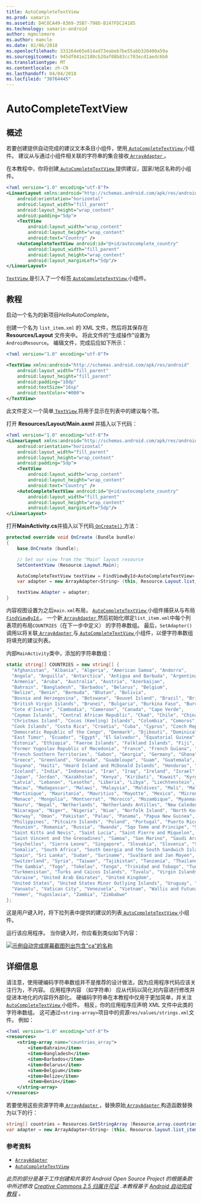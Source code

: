 ```yaml
---
title: AutoCompleteTextView
ms.prod: xamarin
ms.assetid: D4C8CA49-8369-35B7-798D-B147FDC24185
ms.technology: xamarin-android
author: mgmclemore
ms.author: mamcle
ms.date: 02/06/2018
ms.openlocfilehash: 333264e65e814ad73eabeb7be55abb320400a59a
ms.sourcegitcommit: 945df041e2180cb20af08b83cc703ecd1aedc6b0
ms.translationtype: MT
ms.contentlocale: zh-CN
ms.lasthandoff: 04/04/2018
ms.locfileid: "30764445"
---
```

# <a name="auto-complete"></a>AutoCompleteTextView


## <a name="overview"></a>概述

若要创建提供自动完成的建议文本条目小组件，使用[ `AutoCompleteTextView` ](https://developer.xamarin.com/api/type/Android.Widget.AutoCompleteTextView/)小组件。 建议从与通过小组件相关联的字符串的集合接收[ `ArrayAdapter` ](https://developer.xamarin.com/api/type/Android.Widget.ArrayAdapter/)。

在本教程中，你将创建[ `AutoCompleteTextView` ](https://developer.xamarin.com/api/type/Android.Widget.AutoCompleteTextView/)提供建议，国家/地区名称的小组件。

```xml
<?xml version="1.0" encoding="utf-8"?>
<LinearLayout xmlns:android="http://schemas.android.com/apk/res/android"
    android:orientation="horizontal"
    android:layout_width="fill_parent"
    android:layout_height="wrap_content"
    android:padding="5dp">
    <TextView
        android:layout_width="wrap_content"
        android:layout_height="wrap_content"
        android:text="Country" />
    <AutoCompleteTextView android:id="@+id/autocomplete_country"
        android:layout_width="fill_parent"
        android:layout_height="wrap_content"
        android:layout_marginLeft="5dp"/>
</LinearLayout>
```

[ `TextView` ](https://developer.xamarin.com/api/type/Android.Widget.TextView/)是引入了一个标签[ `AutoCompleteTextView` ](https://developer.xamarin.com/api/type/Android.Widget.AutoCompleteTextView/)小组件。


## <a name="tutorial"></a>教程

启动一个名为的新项目*HelloAutoComplete*。

创建一个名为 `list_item.xml` 的 XML 文件，然后将其保存在 **Resources/Layout** 文件夹中。 将此文件的“生成操作”设置为 `AndroidResource`。 编辑文件，完成后应如下所示：

```xml
<?xml version="1.0" encoding="utf-8"?>

<TextView xmlns:android="http://schemas.android.com/apk/res/android"
    android:layout_width="fill_parent"
    android:layout_height="fill_parent"
    android:padding="10dp"
    android:textSize="16sp"
    android:textColor="#000">
</TextView>
```

此文件定义一个简单[ `TextView` ](https://developer.xamarin.com/api/type/Android.Widget.TextView/)将用于显示在列表中的建议每个项。

打开 **Resources/Layout/Main.axml** 并插入以下代码：

```xml
<?xml version="1.0" encoding="utf-8"?>
<LinearLayout xmlns:android="http://schemas.android.com/apk/res/android"
    android:orientation="horizontal"
    android:layout_width="fill_parent"
    android:layout_height="wrap_content"
    android:padding="5dp">
    <TextView
        android:layout_width="wrap_content"
        android:layout_height="wrap_content"
        android:text="Country" />
    <AutoCompleteTextView android:id="@+id/autocomplete_country"
        android:layout_width="fill_parent"
        android:layout_height="wrap_content"
        android:layout_marginLeft="5dp"/>
</LinearLayout>
```

打开**MainActivity.cs**并插入以下代码[ `OnCreate()` ](https://developer.xamarin.com/api/member/Android.App.Activity.OnCreate/(Android.OS.Bundle))方法：

```csharp
protected override void OnCreate (Bundle bundle)
{
    base.OnCreate (bundle);

    // Set our view from the "Main" layout resource
    SetContentView (Resource.Layout.Main);

    AutoCompleteTextView textView = FindViewById<AutoCompleteTextView> (Resource.Id.autocomplete_country);
    var adapter = new ArrayAdapter<String> (this, Resource.Layout.list_item, COUNTRIES);

    textView.Adapter = adapter;
}
```

内容视图设置为之后`main.xml`布局， [ `AutoCompleteTextView` ](https://developer.xamarin.com/api/type/Android.Widget.AutoCompleteTextView/)小组件捕获从与布局[ `FindViewById` ](https://developer.xamarin.com/api/member/Android.App.Activity.FindViewById/)。 一个新[ `ArrayAdapter` ](https://developer.xamarin.com/api/type/Android.Widget.ArrayAdapter/)然后初始化绑定`list_item.xml`中每个列表项的布局`COUNTRIES`（在下一步中定义） 的字符串数组。 最后，`SetAdapter()`调用以将关联[ `ArrayAdapter` ](https://developer.xamarin.com/api/type/Android.Widget.ArrayAdapter/)与[ `AutoCompleteTextView` ](https://developer.xamarin.com/api/type/Android.Widget.AutoCompleteTextView/)小组件，以便字符串数组将填充的建议列表。

内部`MainActivity`类中，添加的字符串数组：

```csharp
static string[] COUNTRIES = new string[] {
  "Afghanistan", "Albania", "Algeria", "American Samoa", "Andorra",
  "Angola", "Anguilla", "Antarctica", "Antigua and Barbuda", "Argentina",
  "Armenia", "Aruba", "Australia", "Austria", "Azerbaijan",
  "Bahrain", "Bangladesh", "Barbados", "Belarus", "Belgium",
  "Belize", "Benin", "Bermuda", "Bhutan", "Bolivia",
  "Bosnia and Herzegovina", "Botswana", "Bouvet Island", "Brazil", "British Indian Ocean Territory",
  "British Virgin Islands", "Brunei", "Bulgaria", "Burkina Faso", "Burundi",
  "Cote d'Ivoire", "Cambodia", "Cameroon", "Canada", "Cape Verde",
  "Cayman Islands", "Central African Republic", "Chad", "Chile", "China",
  "Christmas Island", "Cocos (Keeling) Islands", "Colombia", "Comoros", "Congo",
  "Cook Islands", "Costa Rica", "Croatia", "Cuba", "Cyprus", "Czech Republic",
  "Democratic Republic of the Congo", "Denmark", "Djibouti", "Dominica", "Dominican Republic",
  "East Timor", "Ecuador", "Egypt", "El Salvador", "Equatorial Guinea", "Eritrea",
  "Estonia", "Ethiopia", "Faeroe Islands", "Falkland Islands", "Fiji", "Finland",
  "Former Yugoslav Republic of Macedonia", "France", "French Guiana", "French Polynesia",
  "French Southern Territories", "Gabon", "Georgia", "Germany", "Ghana", "Gibraltar",
  "Greece", "Greenland", "Grenada", "Guadeloupe", "Guam", "Guatemala", "Guinea", "Guinea-Bissau",
  "Guyana", "Haiti", "Heard Island and McDonald Islands", "Honduras", "Hong Kong", "Hungary",
  "Iceland", "India", "Indonesia", "Iran", "Iraq", "Ireland", "Israel", "Italy", "Jamaica",
  "Japan", "Jordan", "Kazakhstan", "Kenya", "Kiribati", "Kuwait", "Kyrgyzstan", "Laos",
  "Latvia", "Lebanon", "Lesotho", "Liberia", "Libya", "Liechtenstein", "Lithuania", "Luxembourg",
  "Macau", "Madagascar", "Malawi", "Malaysia", "Maldives", "Mali", "Malta", "Marshall Islands",
  "Martinique", "Mauritania", "Mauritius", "Mayotte", "Mexico", "Micronesia", "Moldova",
  "Monaco", "Mongolia", "Montserrat", "Morocco", "Mozambique", "Myanmar", "Namibia",
  "Nauru", "Nepal", "Netherlands", "Netherlands Antilles", "New Caledonia", "New Zealand",
  "Nicaragua", "Niger", "Nigeria", "Niue", "Norfolk Island", "North Korea", "Northern Marianas",
  "Norway", "Oman", "Pakistan", "Palau", "Panama", "Papua New Guinea", "Paraguay", "Peru",
  "Philippines", "Pitcairn Islands", "Poland", "Portugal", "Puerto Rico", "Qatar",
  "Reunion", "Romania", "Russia", "Rwanda", "Sqo Tome and Principe", "Saint Helena",
  "Saint Kitts and Nevis", "Saint Lucia", "Saint Pierre and Miquelon",
  "Saint Vincent and the Grenadines", "Samoa", "San Marino", "Saudi Arabia", "Senegal",
  "Seychelles", "Sierra Leone", "Singapore", "Slovakia", "Slovenia", "Solomon Islands",
  "Somalia", "South Africa", "South Georgia and the South Sandwich Islands", "South Korea",
  "Spain", "Sri Lanka", "Sudan", "Suriname", "Svalbard and Jan Mayen", "Swaziland", "Sweden",
  "Switzerland", "Syria", "Taiwan", "Tajikistan", "Tanzania", "Thailand", "The Bahamas",
  "The Gambia", "Togo", "Tokelau", "Tonga", "Trinidad and Tobago", "Tunisia", "Turkey",
  "Turkmenistan", "Turks and Caicos Islands", "Tuvalu", "Virgin Islands", "Uganda",
  "Ukraine", "United Arab Emirates", "United Kingdom",
  "United States", "United States Minor Outlying Islands", "Uruguay", "Uzbekistan",
  "Vanuatu", "Vatican City", "Venezuela", "Vietnam", "Wallis and Futuna", "Western Sahara",
  "Yemen", "Yugoslavia", "Zambia", "Zimbabwe"
};
```

这是用户键入时，将下拉列表中提供的建议的列表[ `AutoCompleteTextView` ](https://developer.xamarin.com/api/type/Android.Widget.AutoCompleteTextView/)小组件。

运行该应用程序。 当你键入时，你应看到类似如下内容：

[![示例自动完成屏幕截图列出包含"ca"的名称](auto-complete-images/helloautocomplete.png)](auto-complete-images/helloautocomplete.png#lightbox)



## <a name="more-information"></a>详细信息

请注意，使用硬编码字符串数组并不是推荐的设计做法，因为应用程序代码应该关注行为，不内容。 应用程序内容 （如字符串） 应从代码以简化对内容进行修改并促进本地化的内容将外部化。 硬编码字符串在本教程中仅用于更加简单，并关注[ `AutoCompleteTextView` ](https://developer.xamarin.com/api/type/Android.Widget.AutoCompleteTextView/)小组件。 相反，你的应用程序应声明 XML 文件中此类的字符串数组。 这可通过`<string-array>`项目中的资源`res/values/strings.xml`文件。 例如：

```xml
<?xml version="1.0" encoding="utf-8"?>
<resources>
    <string-array name="countries_array">
        <item>Bahrain</item>
        <item>Bangladesh</item>
        <item>Barbados</item>
        <item>Belarus</item>
        <item>Belgium</item>
        <item>Belize</item>
        <item>Benin</item>
    </string-array>
</resources>
```

若要使用这些资源字符串[ `ArrayAdapter` ](https://developer.xamarin.com/api/type/Android.Widget.ArrayAdapter/)，替换原始[ `ArrayAdapter` ](https://developer.xamarin.com/api/type/Android.Widget.ArrayAdapter/)构造函数替换为以下的行：

```csharp
string[] countries = Resources.GetStringArray (Resource.array.countries_array);
var adapter = new ArrayAdapter<String> (this, Resource.layout.list_item, countries);
```


### <a name="references"></a>参考资料

-   [`ArrayAdapter`](https://developer.xamarin.com/api/type/Android.Widget.ArrayAdapter/)
-   [`AutoCompleteTextView`](https://developer.xamarin.com/api/type/Android.Widget.AutoCompleteTextView/)

*此页的部分是基于工作创建和共享的 Android Open Source Project 的根据条款中所述修改*
 [ *Creative Commons 2.5 归属许可证*](http://creativecommons.org/licenses/by/2.5/) *.本教程基于*
 [ *Android 自动完成教程*](http://developer.android.com/resources/tutorials/views/hello-autocomplete.html)
 *。*
